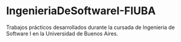 # IngenieriaDeSoftwareI-FIUBA
Trabajos prácticos desarrollados durante la cursada de Ingenieria de Software I en la Universidad de Buenos Aires.
